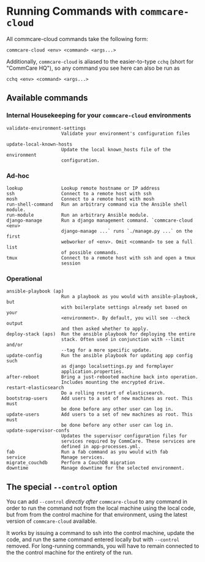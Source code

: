 # Running Commands with `commcare-cloud`

All commcare-cloud commands take the following form:

```
commcare-cloud <env> <command> <args...>
```

Additionally, `commcare-cloud` is aliased to the easier-to-type `cchq`
(short for "CommCare HQ"), so any command you see here can also be run
as

```
cchq <env> <command> <args...>
```

## Available commands

### Internal Housekeeping for your `commcare-cloud` environments

    validate-environment-settings
                        Validate your environment's configuration files

    update-local-known-hosts
                        Update the local known_hosts file of the environment
                        configuration.

### Ad-hoc

    lookup              Lookup remote hostname or IP address
    ssh                 Connect to a remote host with ssh
    mosh                Connect to a remote host with mosh
    run-shell-command   Run an arbitrary command via the Ansible shell module.
    run-module          Run an arbitrary Ansible module.
    django-manage       Run a django management command. `commcare-cloud <env>
                        django-manage ...` runs `./manage.py ...` on the first
                        webworker of <env>. Omit <command> to see a full list
                        of possible commands.
    tmux                Connect to a remote host with ssh and open a tmux
                        session

### Operational

    ansible-playbook (ap)
                        Run a playbook as you would with ansible-playbook, but
                        with boilerplate settings already set based on your
                        <environment>. By default, you will see --check output
                        and then asked whether to apply.
    deploy-stack (aps)  Run the ansible playbook for deploying the entire
                        stack. Often used in conjunction with --limit and/or
                        --tag for a more specific update.
    update-config       Run the ansible playbook for updating app config such
                        as django localsettings.py and formplayer
                        application.properties.
    after-reboot        Bring a just-rebooted machine back into operation.
                        Includes mounting the encrypted drive.
    restart-elasticsearch
                        Do a rolling restart of elasticsearch.
    bootstrap-users     Add users to a set of new machines as root. This must
                        be done before any other user can log in.
    update-users        Add users to a set of new machines as root. This must
                        be done before any other user can log in.
    update-supervisor-confs
                        Updates the supervisor configuration files for
                        services required by CommCare. These services are
                        defined in app-processes.yml.
    fab                 Run a fab command as you would with fab
    service             Manage services.
    migrate_couchdb     Perform a CouchDB migration
    downtime            Manage downtime for the selected environment.


## The special `--control` option

You can add `--control` _directly after_ `commcare-cloud` to any command
in order to run the command not from the local machine
using the local code,
but from from the control machine for that environment,
using the latest version of `commcare-cloud` available.

It works by issuing a command to ssh into the control machine,
update the code, and run the same command entered locally but with
`--control` removed. For long-running commands,
you will have to remain connected to the the control machine
for the entirety of the run.
